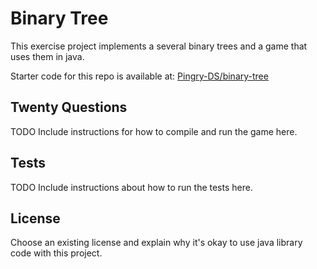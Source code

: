 Binary Tree
=======

This exercise project implements a several binary trees and a game that uses them in java.

Starter code for this repo is available at: [Pingry-DS/binary-tree](https://github.com/Pingry-DS/binary-tree)

Twenty Questions
------------
TODO Include instructions for how to compile and run the game here.

Tests
-----
TODO Include instructions about how to run the tests here.

License
-------
Choose an existing license and explain why it's okay to use java library code with this project.
